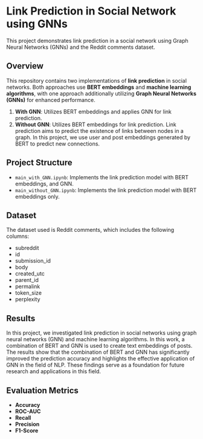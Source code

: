 # Link Prediction in Social Network using GNNs
This project demonstrates link prediction in a social network using Graph Neural Networks (GNNs) and the Reddit comments dataset.

## Overview
This repository contains two implementations of **link prediction** in social networks. Both approaches use **BERT embeddings** and **machine learning algorithms**, with one approach additionally utilizing **Graph Neural Networks (GNNs)** for enhanced performance.
1. **With GNN**: Utilizes BERT embeddings and applies GNN for link prediction.
2. **Without GNN**: Utilizes BERT embeddings for link prediction.
Link prediction aims to predict the existence of links between nodes in a graph. In this project, we use user and post embeddings generated by BERT to predict new connections.

## Project Structure
- `main_with_GNN.ipynb`: Implements the link prediction model with BERT embeddings, and GNN.
- `main_without_GNN.ipynb`: Implements the link prediction model with BERT embeddings only.

## Dataset
The dataset used is Reddit comments, which includes the following columns:
- subreddit
- id
- submission_id
- body
- created_utc
- parent_id
- permalink
- token_size
- perplexity

## Results
In this project, we investigated link prediction in social networks using graph neural networks (GNN) and machine learning algorithms. In this work, a combination of BERT and GNN is used to create text embeddings of posts. The results show that the combination of BERT and GNN has significantly improved the prediction accuracy and highlights the effective application of GNN in the field of NLP. These findings serve as a foundation for future research and applications in this field.

## Evaluation Metrics
- **Accuracy**
- **ROC-AUC**
- **Recall**
- **Precision**
- **F1-Score**
